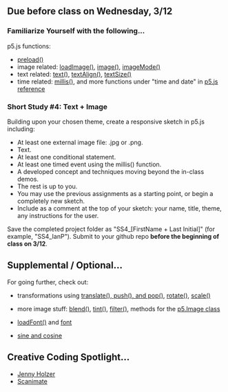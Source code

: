 ## Due before class on Wednesday, 3/12


### **Familiarize Yourself with the following...**                
p5.js functions:    
* [preload()](https://p5js.org/reference/p5/preload/)    
* image related: [loadImage()](https://p5js.org/reference/p5/loadImage), [image()](https://p5js.org/reference/p5/image), [imageMode()](https://p5js.org/reference/p5/imageMode)  
* text related: [text()](https://p5js.org/reference/p5/text), [textAlign()](https://p5js.org/reference/p5/textAlign), [textSize()](https://p5js.org/reference/p5/textSize)  
* time related: [millis()](https://p5js.org/reference/p5/millis), and more functions under "time and date" in [p5.js reference](https://p5js.org/reference/)

 
### **Short Study #4: Text + Image**    

Building upon your chosen theme, create a responsive sketch in p5.js including:    
* At least one external image file: .jpg or .png.  
* Text.  
* At least one conditional statement.           
* At least one timed event using the millis() function.   
* A developed concept and techniques moving beyond the in-class demos.
* The rest is up to you.    
* You may use the previous assignments as a starting point, or begin a completely new sketch.   
* Include as a comment at the top of your sketch: your name, title, theme, any instructions for the user.    
  
Save the completed project folder as "SS4_[FirstName + Last Initial]" (for example, "SS4_IanP"). Submit to your github repo **before the beginning of class on 3/12**.      
  
## **Supplemental / Optional...**   
For going further, check out:  
* transformations using [translate(), push(), and pop()](https://p5js.org/examples/transformation-translate/), [rotate()](https://p5js.org/examples/transformation-rotate/), [scale()](https://p5js.org/examples/transformation-scale/)    
* more image stuff: [blend()](https://p5js.org/reference/p5/blend/), [tint()](https://p5js.org/reference/p5/tint/), [filter()](https://p5js.org/reference/p5.Image/filter/), methods for the [p5.Image class](https://p5js.org/reference/p5/p5.Image/)   
  
* [loadFont()](https://p5js.org/reference/p5/loadFont/) and [font]()  
* [sine and cosine](https://p5js.org/examples/angles-and-motion-sine-cosine/)  
  
## **Creative Coding Spotlight...**     
* [Jenny Holzer](https://art21.org/watch/extended-play/jenny-holzer-programming-short/)
* [Scanimate](https://www.youtube.com/watch?v=0wxc3mKqKTk)

